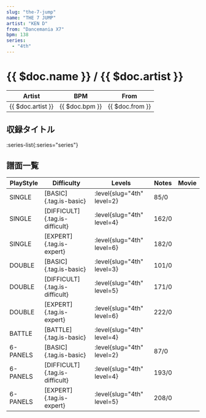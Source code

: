 ```yaml
---
slug: "the-7-jump"
name: "THE 7 JUMP"
artist: "KEN D"
from: "Dancemania X7"
bpm: 138
series:
  - "4th"
---
```


# {{ $doc.name }} / {{ $doc.artist }}

|Artist|BPM|From|
|------|---|----|
|{{ $doc.artist }}|{{ $doc.bpm }}|{{ $doc.from }}|

## 収録タイトル

:series-list{:series="series"}

## 譜面一覧

|PlayStyle|Difficulty|Levels|Notes|Movie|
|---------|----------|------|-----|-----|
|SINGLE|[BASIC]{.tag.is-basic}|:level{slug="4th" level=2}|85/0||
|SINGLE|[DIFFICULT]{.tag.is-difficult}|:level{slug="4th" level=4}|162/0||
|SINGLE|[EXPERT]{.tag.is-expert}|:level{slug="4th" level=6}|182/0||
|DOUBLE|[BASIC]{.tag.is-basic}|:level{slug="4th" level=3}|101/0||
|DOUBLE|[DIFFICULT]{.tag.is-difficult}|:level{slug="4th" level=5}|171/0||
|DOUBLE|[EXPERT]{.tag.is-expert}|:level{slug="4th" level=6}|222/0||
|BATTLE|[BATTLE]{.tag.is-basic}|:level{slug="4th" level=4}|||
|6-PANELS|[BASIC]{.tag.is-basic}|:level{slug="4th" level=2}|87/0||
|6-PANELS|[DIFFICULT]{.tag.is-difficult}|:level{slug="4th" level=4}|193/0||
|6-PANELS|[EXPERT]{.tag.is-expert}|:level{slug="4th" level=5}|208/0||
